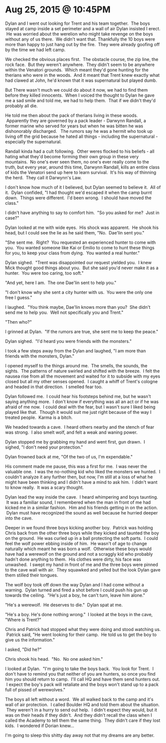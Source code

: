 # Aug 25, 2015 @ 10:45PM

Dylan and I went out looking for Trent and his team together.  The boys stayed at camp inside a set perimeter and a wall of air Dylan insisted I erect.  He was worried about the werelion who might take revenge on the boys without any of us there.  We didn't want that. Thankfully the 10 boys were more than happy to just hang out by the fire.  They were already goofing off by the time we had left camp.

We checked the obvious places first.  The obstacle course, the zip line, the rock face.  But they weren't anywhere.  They didn't seem to be anywhere within the Venatori grounds.  Which meant they'd gone hunting for the therians who were in the woods.  And it meant that Trent knew exactly what had clawed at John, he'd known that it was supernatural but played dumb.

But There wasn't much we could do about it now, we had to find them before they killed innocents.  When I voiced the thought to Dylan he gave me a sad smile and told me, we had to help them.  That if we didn't they'd probably all die.

He told me then about the pack of therians living in these woods.  Apparently they are governed by a pack leader - Darwynn Randall, a former marine who served for years but when he was bitten he was dishonorably discharged.   The rumors say he was a hermit who took up living off the grid because he hated all things - including the supernatural - especially the supernatural.

Randall kinda had a cult following.  Other weres flocked to his beliefs - all hating what they'd become forming their own group in these very mountains.  No one's ever seen them, no one's ever really come to the truth, but every year, around this time, Darwynn Randall, kills an entire class of kids the Venatori send up here to learn survival.  It's his way of thinning the herd.  They call it Darwynn's Law.  

I don't know how much of it I believed, but Dylan seemed to believe it.  All of it.  Dylan confided, "I had thought we'd escaped it when the camp burnt down.  Things were different.  I'd been wrong.  I should have moved the class."

I didn't have anything to say to comfort him.  "So you asked for me?  Just in case?"

Dylan looked at me with wide eyes.  His shock was apparent.  He shook his head, but I could see the lie as he said them, "No.  Dae'lin sent you."

"She sent me.  Right?  You requested an experienced hunter to come with you.  You wanted someone like Kai or Emilio to come to hunt these things for you, to keep your class from dying.  You wanted a real hunter."

Dylan sighed.  "Trent was disappointed our request yielded you.  I knew Mick thought good things about you.  But she said you'd never make it as a hunter.  You were too caring, too soft."

"And yet, here I am.  The one Dae'lin sent to help you."

"I don't know why she sent a city hunter with us.  You were the only one free I guess."

I laughed.  "You think maybe, Dae'lin knows more than you?  She didn't send me to help you.  Well not specifically you and Trent."

"Then who?"

I grinned at Dylan.  "If the rumors are true, she sent me to keep the peace."

Dylan sighed.  "I'd heard you were friends with the monsters."

I took a few steps away from the Dylan and laughed, "I am more than friends with the monsters, Dylan."

I opened myself to the things around me.  The smells, the sounds, the sights.  The patterns of nature swirled and shifted with the breeze.  I felt the nausea rise from all the movement and waited for it to subside with my eyes closed but all my other senses opened.  I caught a whiff of Trent's cologne and headed in that direction.  I smelled fear too.

Dylan followed me.  I could hear his footsteps behind me, but he wasn't saying anything more.  I don't know if everything was all an act or if he was afraid of me now.  I could deal with the fear, but I wasn't sure I liked being played like that.  Though it would suit me just right because of the way I treated people.  Karma is a bitch.

We headed towards a cave.  I heard others nearby and the stench of fear was strong.  I also smelt wolf, and felt a weak and waning power.

Dylan stopped me by grabbing my hand and went first, gun drawn.  I sighed, "I don't need your protection."

Dylan frowned back at me, "Of the two of us, I'm expendable."

His comment made me pause, this was a first for me.  I was never the valuable one.  I was the no-nothing kid who liked the monsters we hunted.  I couldn't analyze it any further then, but now, I'm still at a loss of what he might have been thinking and I didn't have a mind to ask him.  I didn't want to know really.  It was a scary thought.

Dylan lead the way inside the cave.  I heard whimpering and boys taunting.  It was a familiar sound, I remembered when the man in front of me had kicked me in a similar fashion.  Him and his friends getting in on the action.  Dylan must have recognized the sound as well because he hurried deeper into the cave.

Deeper in we found three boys kicking another boy.  Patrick was holding Chris back from the other three boys while they kicked and taunted the boy on the ground.  He was curled up in a ball protecting the soft parts.  I could feel the wolf power ebbing inside of him.  He wasn't of age to change naturally which meant he was born a wolf.  Otherwise these boys would have had a werewolf on the ground and not a scraggly kid who probably hadn't done anything to them.  His clothes were dirty, his face was unwashed.  I swept my hand in front of me and the three boys were pinned to the cave wall with air.  They squawked and yelled but the look Dylan gave them stilled their tongues.

The wolf boy took off down the way Dylan and I had come without a warning.  Dylan turned and fired a shot before I could push his gun up towards the ceiling.  "He's just a boy, he can't turn, leave him alone."

"He's a werewolf.  He deserves to die."  Dylan spat at me.

"He's a boy. He's done nothing wrong."  I looked at the boys in the cave, "Where is Trent?"

Chris and Patrick had stopped what they were doing and stood watching us.  Patrick said, "He went looking for their camp.  He told us to get the boy to give us the information."

I asked, "Did he?"

Chris shook his head.  "No.  No one asked him."

I looked at Dylan.  "I'm going to take the boys back.  You look for Trent.  I don't have to remind you that neither of you are hunters, so once you find him you should return to camp.  I'll call HQ and have them send hunters out.  I expect the boy's pack will retaliate and the boys won't stand up to a pack full of pissed of werewolves."

The boys all left without a word.  We all walked back to the camp and it's wall of air protection.  I called Boulder HQ and told them about the situation.  They weren't in a hurry to send out help.  I didn't expect they would, but it was on their heads if they didn't.  And they didn't recall the class when I called the Academy to tell them the same thing.  They didn't care if they lost kids.  I wondered if Dorian knew…

I'm going to sleep this shitty day away not that my dreams are any better.

